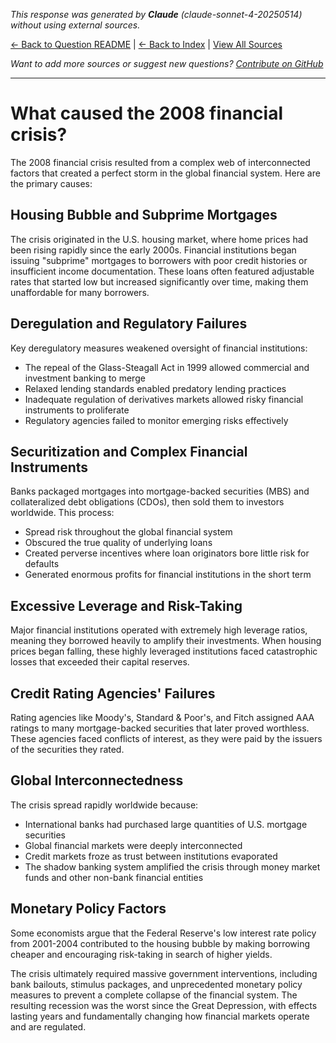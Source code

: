 <!-- 
Generated by: claude
Model: claude-sonnet-4-20250514
Prompt type: default
Generated at: 2025-06-12T20:11:07.697783
-->

*This response was generated by **Claude** (claude-sonnet-4-20250514) without using external sources.*

[← Back to Question README](README.md) | [← Back to Index](../README.md) | [View All Sources](../allsources.md)

*Want to add more sources or suggest new questions? [Contribute on GitHub](https://github.com/justinwest/SuggestedSources)*

---

# What caused the 2008 financial crisis?

The 2008 financial crisis resulted from a complex web of interconnected factors that created a perfect storm in the global financial system. Here are the primary causes:

## Housing Bubble and Subprime Mortgages

The crisis originated in the U.S. housing market, where home prices had been rising rapidly since the early 2000s. Financial institutions began issuing "subprime" mortgages to borrowers with poor credit histories or insufficient income documentation. These loans often featured adjustable rates that started low but increased significantly over time, making them unaffordable for many borrowers.

## Deregulation and Regulatory Failures

Key deregulatory measures weakened oversight of financial institutions:
- The repeal of the Glass-Steagall Act in 1999 allowed commercial and investment banking to merge
- Relaxed lending standards enabled predatory lending practices
- Inadequate regulation of derivatives markets allowed risky financial instruments to proliferate
- Regulatory agencies failed to monitor emerging risks effectively

## Securitization and Complex Financial Instruments

Banks packaged mortgages into mortgage-backed securities (MBS) and collateralized debt obligations (CDOs), then sold them to investors worldwide. This process:
- Spread risk throughout the global financial system
- Obscured the true quality of underlying loans
- Created perverse incentives where loan originators bore little risk for defaults
- Generated enormous profits for financial institutions in the short term

## Excessive Leverage and Risk-Taking

Major financial institutions operated with extremely high leverage ratios, meaning they borrowed heavily to amplify their investments. When housing prices began falling, these highly leveraged institutions faced catastrophic losses that exceeded their capital reserves.

## Credit Rating Agencies' Failures

Rating agencies like Moody's, Standard & Poor's, and Fitch assigned AAA ratings to many mortgage-backed securities that later proved worthless. These agencies faced conflicts of interest, as they were paid by the issuers of the securities they rated.

## Global Interconnectedness

The crisis spread rapidly worldwide because:
- International banks had purchased large quantities of U.S. mortgage securities
- Global financial markets were deeply interconnected
- Credit markets froze as trust between institutions evaporated
- The shadow banking system amplified the crisis through money market funds and other non-bank financial entities

## Monetary Policy Factors

Some economists argue that the Federal Reserve's low interest rate policy from 2001-2004 contributed to the housing bubble by making borrowing cheaper and encouraging risk-taking in search of higher yields.

The crisis ultimately required massive government interventions, including bank bailouts, stimulus packages, and unprecedented monetary policy measures to prevent a complete collapse of the financial system. The resulting recession was the worst since the Great Depression, with effects lasting years and fundamentally changing how financial markets operate and are regulated.